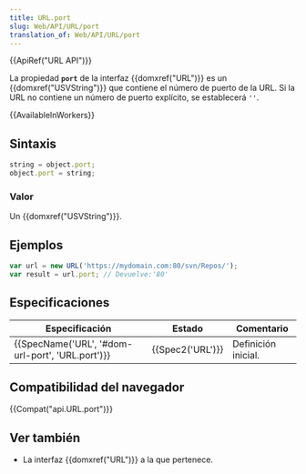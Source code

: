```yaml
---
title: URL.port
slug: Web/API/URL/port
translation_of: Web/API/URL/port
---
```

{{ApiRef("URL API")}}

La propiedad **`port`** de la interfaz {{domxref("URL")}} es un {{domxref("USVString")}} que contiene el número de puerto de la URL. Si la URL no contiene un número de puerto explícito, se establecerá `''`.

{{AvailableInWorkers}}

## Sintaxis

```js
string = object.port;
object.port = string;
```

### Valor

Un {{domxref("USVString")}}.

## Ejemplos

```js
var url = new URL('https://mydomain.com:80/svn/Repos/');
var result = url.port; // Devuelve:'80'
```

## Especificaciones

| Especificación                                                   | Estado               | Comentario          |
| ---------------------------------------------------------------- | -------------------- | ------------------- |
| {{SpecName('URL', '#dom-url-port', 'URL.port')}} | {{Spec2('URL')}} | Definición inicial. |

## Compatibilidad del navegador

{{Compat("api.URL.port")}}

## Ver también

- La interfaz {{domxref("URL")}} a la que pertenece.
